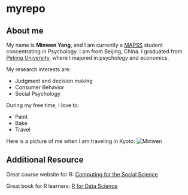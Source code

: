 # myrepo

## About me
My name is **Minwen Yang**, and I am currently a [MAPSS]() student concentrating in Psychology. I am from Beijing, China. I graduated from [Peking University](http://english.pku.edu.cn/), where I majored in psychology and economics. 

My research interests are:
* Judgment and decision making
* Consumer Behavior
* Social Psychology

During my free time, I love to:
* Paint
* Bake
* Travel

Here is a picture of me when I am traveling in Kyoto:
![Minwen](/Users/wendyyang/Desktop/IMG_6495.png)

## Additional Resource
Great course website for R: [Computing for the Social Science](https://cfss.uchicago.edu/)

Great book for R learners: [R for Data Science](https://r4ds.had.co.nz/)


